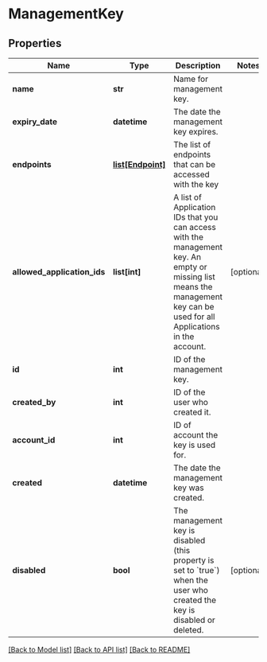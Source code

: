 # ManagementKey

## Properties
Name | Type | Description | Notes
------------ | ------------- | ------------- | -------------
**name** | **str** | Name for management key. | 
**expiry_date** | **datetime** | The date the management key expires. | 
**endpoints** | [**list[Endpoint]**](Endpoint.md) | The list of endpoints that can be accessed with the key | 
**allowed_application_ids** | **list[int]** | A list of Application IDs that you can access with the management key. An empty or missing list means the management key can be used for all Applications in the account.  | [optional] 
**id** | **int** | ID of the management key. | 
**created_by** | **int** | ID of the user who created it. | 
**account_id** | **int** | ID of account the key is used for. | 
**created** | **datetime** | The date the management key was created. | 
**disabled** | **bool** | The management key is disabled (this property is set to &#x60;true&#x60;) when the user who created the key is disabled or deleted. | [optional] 

[[Back to Model list]](../README.md#documentation-for-models) [[Back to API list]](../README.md#documentation-for-api-endpoints) [[Back to README]](../README.md)


